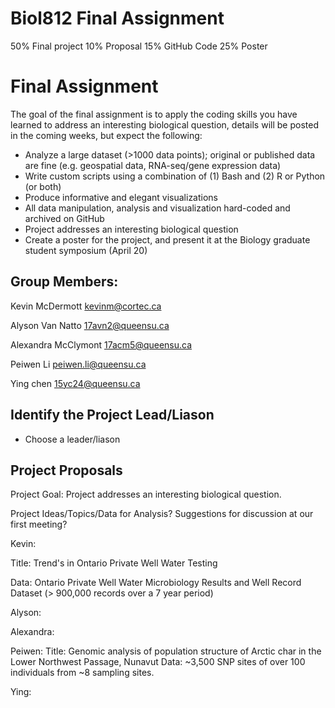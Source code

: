 # Biol812 Final Assignment

50% Final project
10% Proposal
15% GitHub Code
25% Poster

# Final Assignment
The goal of the final assignment is to apply the coding skills you have learned to address an interesting biological question, details will be posted in the coming weeks, but expect the following:

* Analyze a large dataset (>1000 data points); original or published data are fine (e.g. geospatial data, RNA-seq/gene expression data)
* Write custom scripts using a combination of (1) Bash and (2) R or Python (or both)
* Produce informative and elegant visualizations
* All data manipulation, analysis and visualization hard-coded and archived on GitHub
* Project addresses an interesting biological question
* Create a poster for the project, and present it at the Biology graduate student symposium (April 20)



## Group Members:
Kevin McDermott  <kevinm@cortec.ca>

Alyson Van Natto <17avn2@queensu.ca>

Alexandra McClymont <17acm5@queensu.ca>

Peiwen Li <peiwen.li@queensu.ca>

Ying chen <15yc24@queensu.ca>

## Identify the Project Lead/Liason

* Choose a leader/liason

## Project Proposals

Project Goal: Project addresses an interesting biological question.

Project Ideas/Topics/Data for Analysis?  Suggestions for discussion at our first meeting?

Kevin: 

Title: Trend's in Ontario Private Well Water Testing 

Data: Ontario Private Well Water Microbiology Results and Well Record Dataset (> 900,000 records over a 7 year period)
       
Alyson: 


Alexandra:


Peiwen: 
Title: Genomic analysis of population structure of Arctic char in the Lower Northwest Passage, Nunavut 
Data: ~3,500 SNP sites of over 100 individuals from ~8 sampling sites.

Ying:

